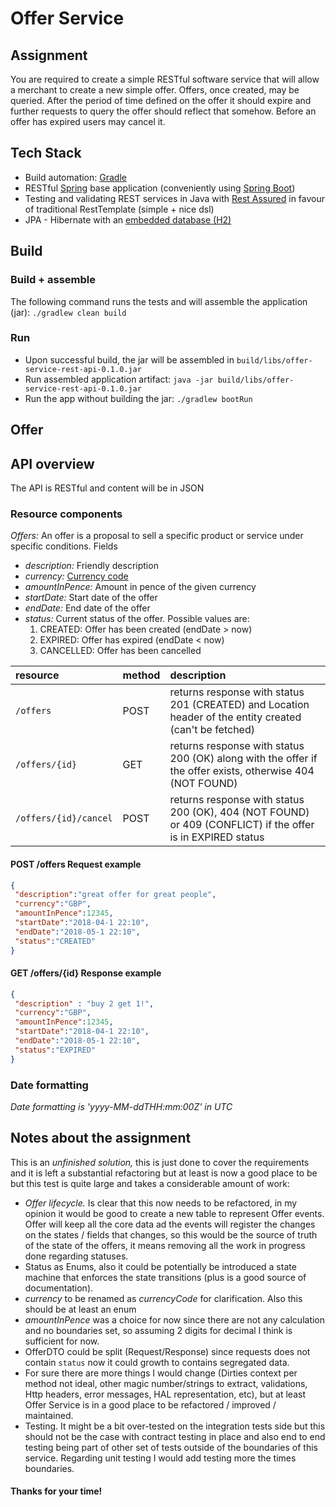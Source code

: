 # Offer Service

## Assignment

You are required to create a simple RESTful software service that will
allow a merchant to create a new simple offer. Offers, once created, may be
queried. After the period of time defined on the offer it should expire and
further requests to query the offer should reflect that somehow. Before an offer
has expired users may cancel it.

## Tech Stack

* Build automation: [Gradle](https://gradle.org/)
* RESTful [Spring](https://docs.spring.io/spring/docs/5.0.5.RELEASE/spring-framework-reference) base application
(conveniently using [Spring Boot](https://projects.spring.io/spring-boot/))
* Testing and validating REST services in Java with [Rest Assured](http://rest-assured.io/) in favour of traditional RestTemplate (simple + nice dsl)
* JPA - Hibernate with an [embedded database (H2)](http://www.h2database.com/html/main.html)

## Build

### Build + assemble
The following command runs the tests and will assemble the application (jar):
`./gradlew clean build`

### Run

* Upon successful build, the jar will be assembled in `build/libs/offer-service-rest-api-0.1.0.jar`
* Run assembled application artifact: `java -jar build/libs/offer-service-rest-api-0.1.0.jar`
* Run the app without building the jar: `./gradlew bootRun`

## Offer

## API overview
The API is RESTful and content will be in JSON

### Resource components

*Offers:* An offer is a proposal to sell a specific product or service under specific conditions. Fields
* *description:* Friendly description
* *currency:* [Currency code](https://en.wikipedia.org/wiki/ISO_4217)
* *amountInPence:* Amount in pence of the given currency
* *startDate:* Start date of the offer
* *endDate:* End date of the offer
* *status:* Current status of the offer. Possible values are:
  1. CREATED: Offer has been created (endDate > now)
  2. EXPIRED: Offer has expired (endDate < now)
  3. CANCELLED: Offer has been cancelled

| resource             | method   |description                       |
|:---------------------|:---------|:---------------------------------|
| `/offers`            |   POST   | returns response with status 201 (CREATED) and Location header of the entity created (can't be fetched) |
| `/offers/{id}`       |   GET    | returns response with status 200 (OK) along with the offer  if the offer exists, otherwise 404 (NOT FOUND)|
| `/offers/{id}/cancel`|   POST   | returns response with status 200 (OK), 404 (NOT FOUND) or 409 (CONFLICT) if the offer is in EXPIRED status|


#### POST /offers Request example
```json
{
 "description":"great offer for great people",
 "currency":"GBP",
 "amountInPence":12345,
 "startDate":"2018-04-1 22:10",
 "endDate":"2018-05-1 22:10",
 "status":"CREATED"
}
```



#### GET /offers/{id} Response example
```json
{
 "description" : "buy 2 get 1!",
 "currency":"GBP",
 "amountInPence":12345,
 "startDate":"2018-04-1 22:10",
 "endDate":"2018-05-1 22:10",
 "status":"EXPIRED"
}
```

### Date formatting
_Date formatting is 'yyyy-MM-ddTHH:mm:00Z' in UTC_

## Notes about the assignment

This is an *unfinished solution,* this is just done to cover the requirements and it is left a substantial refactoring but at least
is now a good place to be but this test is quite large and takes a considerable amount of work:

* *Offer lifecycle.* Is clear that this now needs to be refactored, in my opinion it would be good to create a new table to represent
Offer events. Offer will keep all the core data ad the events will register the changes on the states / fields that changes, so this
would be the source of truth of the state of the offers, it means removing all the work in progress done regarding statuses.
* Status as Enums, also it could be potentially be introduced a state machine that enforces the state transitions
(plus is a good source of documentation).
* _currency_ to be renamed as _currencyCode_ for clarification. Also this should be at least an enum
* _amountInPence_ was a choice for now since there are not any calculation and no boundaries set, so assuming 2 digits for decimal I
think is sufficient for now.
* OfferDTO could be split (Request/Response) since requests does not contain `status` now it could growth to contains segregated data.
* For sure there are more things I would change (Dirties context per method not ideal, other magic number/strings to extract, validations,
Http headers, error messages, HAL representation, etc), but at least Offer Service is in a good place to be refactored / improved / maintained.
* Testing. It might be a bit over-tested on the integration tests side but this should not be the case with contract testing in place and also
end to end testing being part of other set of tests outside of the boundaries of this service. Regarding unit testing I would add testing more the times boundaries.


#### Thanks for your time!
